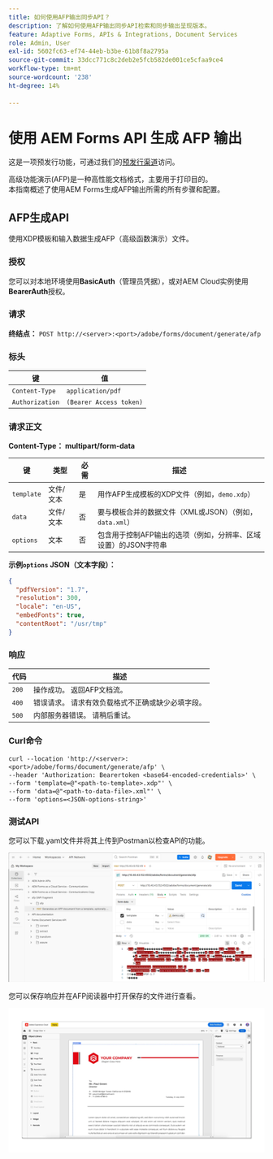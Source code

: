 ```yaml
---
title: 如何使用AFP输出同步API？
description: 了解如何使用AFP输出同步API检索和同步输出呈现版本。
feature: Adaptive Forms, APIs & Integrations, Document Services
role: Admin, User
exl-id: 5602fc63-ef74-44eb-b3be-61b8f8a2795a
source-git-commit: 33dcc771c8c2deb2e5fcb582de001ce5cfaa9ce4
workflow-type: tm+mt
source-wordcount: '238'
ht-degree: 14%

---
```


# 使用 AEM Forms API 生成 AFP 输出

<span class="preview">这是一项预发行功能，可通过我们的[预发行渠道](https://experienceleague.adobe.com/docs/experience-manager-cloud-service/content/release-notes/prerelease.html#new-features)访问。</span>

高级功能演示(AFP)是一种高性能文档格式，主要用于打印目的。\
本指南概述了使用AEM Forms生成AFP输出所需的所有步骤和配置。

<!--
## Prerequisites

To support AFP output generation, the following OSGi bundles must be present and in an **active** state:

* **AFP Core Bundle** – Available in the AFP repository
* **Forms Output Core** – Found in the Forms Output comments package
* **Bedrock Connector** – Provided by the Forms Output API
* **Cloud Ready Implementation** – Available through the Forms installer

>[!NOTE]
>
> * If any bundle is inactive, resolve dependency issues or reinstall manually.
> * To enable AFP generation, the `FT_FORMS-17887` toggle configurations must be set in AEM configuration manager.-->

## AFP生成API

使用XDP模板和输入数据生成AFP（高级函数演示）文件。

### 授权

您可以对本地环境使用&#x200B;**BasicAuth**（管理员凭据），或对AEM Cloud实例使用&#x200B;**BearerAuth**&#x200B;授权。

### 请求

**终结点：**
`POST http://<server>:<port>/adobe/forms/document/generate/afp`

### 标头

| 键 | 值 |
| --------------- | ------------------------------------------------------ |
| `Content-Type` | `application/pdf` |
| `Authorization` | `(Bearer Access token)` |

### 请求正文

**Content-Type： multipart/form-data**

| 键 | 类型 | 必需 | 描述 |
| ---------- | ---- | -------- | ------------------------------------------------------------------------- |
| `template` | 文件/文本 | 是 | 用作AFP生成模板的XDP文件（例如，`demo.xdp`） |
| `data` | 文件/文本 | 否 | 要与模板合并的数据文件（XML或JSON）（例如，`data.xml`） |
| `options` | 文本 | 否 | 包含用于控制AFP输出的选项（例如，分辨率、区域设置）的JSON字符串 |

**示例`options` JSON（文本字段）：**

```json
{
  "pdfVersion": "1.7",
  "resolution": 300,
  "locale": "en-US",
  "embedFonts": true,
  "contentRoot": "/usr/tmp"
}
```

### 响应

| 代码 | 描述 |
| ----- | ------------------------------------------------------------------------- |
| `200` | 操作成功。 返回AFP文档流。 |
| `400` | 错误请求。 请求有效负载格式不正确或缺少必填字段。 |
| `500` | 内部服务器错误。 请稍后重试。 |

### Curl命令

```
curl --location 'http://<server>:<port>/adobe/forms/document/generate/afp' \
--header 'Authorization: Bearertoken <base64-encoded-credentials>' \
--form 'template=@"<path-to-template>.xdp"' \
--form 'data=@"<path-to-data-file>.xml"' \
--form 'options=<JSON-options-string>'
```

### 测试API

您可以下载.yaml文件并将其上传到Postman以检查API的功能。

![AFP Postman图像](/help/forms/assets/afp-postman.png)

您可以保存响应并在AFP阅读器中打开保存的文件进行查看。

![查找IC文档](/help/forms/interactive-communication/assets/introimg.png)
